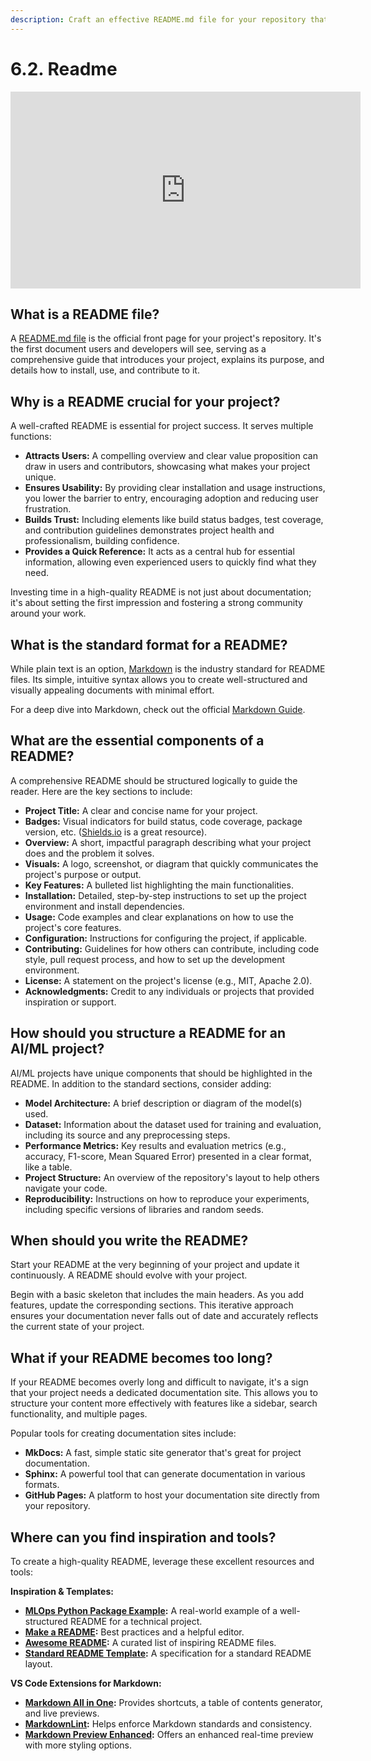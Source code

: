 ```yaml
---
description: Craft an effective README.md file for your repository that provides a clear overview of your project, its purpose, features, and instructions for use. Learn how to make your README engaging and informative for potential users and contributors.
---
```


# 6.2. Readme

<iframe class="youtube" width="560" height="315" src="https://www.youtube.com/embed/OAzMMmqvJtQ?si=lvj7SplHDR_W9-cM" title="YouTube video player" frameborder="0" allow="accelerometer; autoplay; clipboard-write; encrypted-media; gyroscope; picture-in-picture; web-share" referrerpolicy="strict-origin-when-cross-origin" allowfullscreen></iframe>

## What is a README file?

A [README.md file](https://en.wikipedia.org/wiki/README) is the official front page for your project's repository. It's the first document users and developers will see, serving as a comprehensive guide that introduces your project, explains its purpose, and details how to install, use, and contribute to it.

## Why is a README crucial for your project?

A well-crafted README is essential for project success. It serves multiple functions:

- **Attracts Users:** A compelling overview and clear value proposition can draw in users and contributors, showcasing what makes your project unique.
- **Ensures Usability:** By providing clear installation and usage instructions, you lower the barrier to entry, encouraging adoption and reducing user frustration.
- **Builds Trust:** Including elements like build status badges, test coverage, and contribution guidelines demonstrates project health and professionalism, building confidence.
- **Provides a Quick Reference:** It acts as a central hub for essential information, allowing even experienced users to quickly find what they need.

Investing time in a high-quality README is not just about documentation; it's about setting the first impression and fostering a strong community around your work.

## What is the standard format for a README?

While plain text is an option, [Markdown](https://www.markdownguide.org/) is the industry standard for README files. Its simple, intuitive syntax allows you to create well-structured and visually appealing documents with minimal effort.

For a deep dive into Markdown, check out the official [Markdown Guide](https://www.markdownguide.org/).

## What are the essential components of a README?

A comprehensive README should be structured logically to guide the reader. Here are the key sections to include:

- **Project Title:** A clear and concise name for your project.
- **Badges:** Visual indicators for build status, code coverage, package version, etc. ([Shields.io](https://shields.io/) is a great resource).
- **Overview:** A short, impactful paragraph describing what your project does and the problem it solves.
- **Visuals:** A logo, screenshot, or diagram that quickly communicates the project's purpose or output.
- **Key Features:** A bulleted list highlighting the main functionalities.
- **Installation:** Detailed, step-by-step instructions to set up the project environment and install dependencies.
- **Usage:** Code examples and clear explanations on how to use the project's core features.
- **Configuration:** Instructions for configuring the project, if applicable.
- **Contributing:** Guidelines for how others can contribute, including code style, pull request process, and how to set up the development environment.
- **License:** A statement on the project's license (e.g., MIT, Apache 2.0).
- **Acknowledgments:** Credit to any individuals or projects that provided inspiration or support.

## How should you structure a README for an AI/ML project?

AI/ML projects have unique components that should be highlighted in the README. In addition to the standard sections, consider adding:

- **Model Architecture:** A brief description or diagram of the model(s) used.
- **Dataset:** Information about the dataset used for training and evaluation, including its source and any preprocessing steps.
- **Performance Metrics:** Key results and evaluation metrics (e.g., accuracy, F1-score, Mean Squared Error) presented in a clear format, like a table.
- **Project Structure:** An overview of the repository's layout to help others navigate your code.
- **Reproducibility:** Instructions on how to reproduce your experiments, including specific versions of libraries and random seeds.

## When should you write the README?

Start your README at the very beginning of your project and update it continuously. A README should evolve with your project.

Begin with a basic skeleton that includes the main headers. As you add features, update the corresponding sections. This iterative approach ensures your documentation never falls out of date and accurately reflects the current state of your project.

## What if your README becomes too long?

If your README becomes overly long and difficult to navigate, it's a sign that your project needs a dedicated documentation site. This allows you to structure your content more effectively with features like a sidebar, search functionality, and multiple pages.

Popular tools for creating documentation sites include:
- **MkDocs:** A fast, simple static site generator that's great for project documentation.
- **Sphinx:** A powerful tool that can generate documentation in various formats.
- **GitHub Pages:** A platform to host your documentation site directly from your repository.

## Where can you find inspiration and tools?

To create a high-quality README, leverage these excellent resources and tools:

**Inspiration & Templates:**

- **[MLOps Python Package Example](https://github.com/fmind/mlops-python-package/blob/main/README.md):** A real-world example of a well-structured README for a technical project.
- **[Make a README](https://www.makeareadme.com/):** Best practices and a helpful editor.
- **[Awesome README](https://github.com/matiassingers/awesome-readme):** A curated list of inspiring README files.
- **[Standard README Template](https://github.com/RichardLitt/standard-readme/blob/main/spec.md):** A specification for a standard README layout.

**VS Code Extensions for Markdown:**

- **[Markdown All in One](https://marketplace.visualstudio.com/items?itemName=yzhang.markdown-all-in-one):** Provides shortcuts, a table of contents generator, and live previews.
- **[MarkdownLint](https://marketplace.visualstudio.com/items?itemName=DavidAnson.vscode-markdownlint):** Helps enforce Markdown standards and consistency.
- **[Markdown Preview Enhanced](https://marketplace.visualstudio.com/items?itemName=shd101wyy.markdown-preview-enhanced):** Offers an enhanced real-time preview with more styling options.
